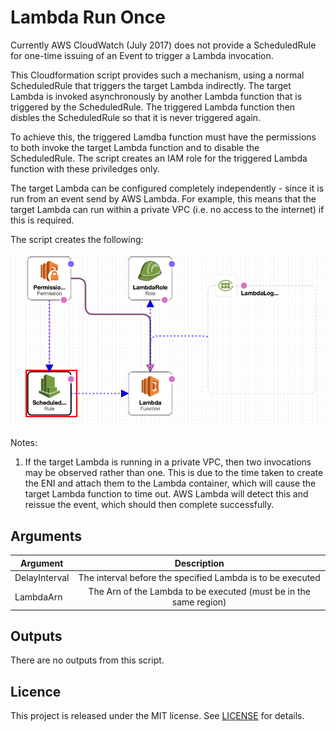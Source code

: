 # Lambda Run Once

Currently AWS CloudWatch (July 2017) does not provide a ScheduledRule for one-time issuing of an Event to trigger a Lambda invocation.

This Cloudformation script provides such a mechanism, using a normal ScheduledRule that triggers the target Lambda indirectly.  The target Lambda is invoked asynchronously by another Lambda function that is triggered by the ScheduledRule.  The triggered Lambda function then disbles the ScheduledRule so that it is never triggered again.

To achieve this, the triggered Lamdba function must have the permissions to both invoke the target Lambda function and to disable the ScheduledRule.  The script creates an IAM role for the triggered Lambda function with these priviledges only.

The target Lambda can be configured completely independently - since it is run from an event send by AWS Lambda.  For example, this means that the target Lambda can run within a private VPC (i.e. no access to the internet) if this is required.

The script creates the following:

![alt text](https://github.com/gford1000-aws/lambda-run-once/blob/master/lamda%20run%20once.png "Script per designer")


Notes:

1. If the target Lambda is running in a private VPC, then two invocations may be observed rather than one.  This is due to the time taken to create the ENI and attach them to the Lambda container, which will cause the target Lambda function to time out.  AWS Lambda will detect this and reissue the event, which should then complete successfully.


## Arguments

| Argument           | Description                                                               |
| ------------------ |:-------------------------------------------------------------------------:|
| DelayInterval      | The interval before the specified Lambda is to be executed                |
| LambdaArn          | The Arn of the Lambda to be executed (must be in the same region)         |


## Outputs

There are no outputs from this script.


## Licence

This project is released under the MIT license. See [LICENSE](LICENSE) for details.
